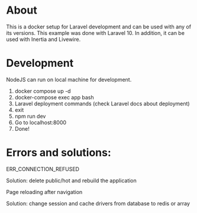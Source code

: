 # About

This is a docker setup for Laravel development and can be used with any of its versions. This example was done with Laravel 10. In addition, it can be used with Inertia and Livewire.

# Development

NodeJS can run on local machine for development.

1. docker compose up -d
2. docker-compose exec app bash
3. Laravel deployment commands (check Laravel docs about deployment)
4. exit 
5. npm run dev
6. Go to localhost:8000
7. Done!

# Errors and solutions:

<p>ERR_CONNECTION_REFUSED</p>
<p>Solution: delete public/hot and rebuild the application</p>

<p>Page reloading after navigation</p>
<p>Solution: change session and cache drivers from database to redis or array</p>





